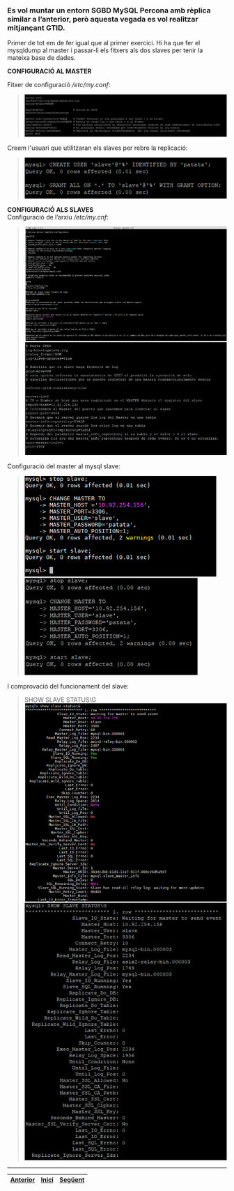 ### Es vol muntar un entorn SGBD MySQL Percona amb rèplica similar a l’anterior, però aquesta vegada es vol realitzar mitjançant GTID.

Primer de tot em de fer igual que al primer exercici. Hi ha que fer el mysqldump al master i passar-li els fitxers als dos slaves per tenir la mateixa base de dades.  
  
__CONFIGURACIÓ AL MASTER__  
  
Fitxer de configuració _/etc/my.conf_:  
>  ![1](https://raw.githubusercontent.com/Josep88/MP10UF2-A4/master/img/exercici2/master/1.PNG)  

Creem l'usuari que utilitzaran els slaves per rebre la replicació:  
>  ![2](https://raw.githubusercontent.com/Josep88/MP10UF2-A4/master/img/exercici2/master/2.PNG)  

__CONFIGURACIÓ ALS SLAVES__  
Configuració de l’arxiu _/etc/my.cnf_:  
>  ![1](https://raw.githubusercontent.com/Josep88/MP10UF2-A4/master/img/exercici2/slave1/Captura5.PNG)  
>  ![1](https://raw.githubusercontent.com/Josep88/MP10UF2-A4/master/img/exercici2/slave2/Captura1.JPG)  

Configuració del master al mysql slave:  
>  ![2](https://raw.githubusercontent.com/Josep88/MP10UF2-A4/master/img/exercici2/slave1/Captura6.PNG)  
>  ![2](https://raw.githubusercontent.com/Josep88/MP10UF2-A4/master/img/exercici2/slave2/Captura2.JPG)  

I comprovació del funcionament del slave:    
> SHOW SLAVE STATUS\G  
>  ![3](https://raw.githubusercontent.com/Josep88/MP10UF2-A4/master/img/exercici2/slave1/Captura7.PNG)  
>  ![3](https://raw.githubusercontent.com/Josep88/MP10UF2-A4/master/img/exercici2/slave2/Captura3.JPG)  

***
|[Anterior](https://github.com/Josep88/MP10UF2-A4/blob/master/Exercicis/exercici1.md)|[Inici](https://github.com/Josep88/MP10UF2-A4)|[Següent](https://github.com/Josep88/MP10UF2-A4/blob/master/Exercicis/exercici3.md)|
|:-:|:-:|:-:|
